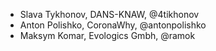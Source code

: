 * Slava Tykhonov, DANS-KNAW, @4tikhonov
* Anton Polishko, CoronaWhy, @antonpolishko
* Maksym Komar, Evologics Gmbh, @ramok
